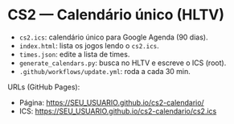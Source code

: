 # CS2 — Calendário único (HLTV)
- `cs2.ics`: calendário único para Google Agenda (90 dias).
- `index.html`: lista os jogos lendo o `cs2.ics`.
- `times.json`: edite a lista de times.
- `generate_calendars.py`: busca no HLTV e escreve o ICS (root).
- `.github/workflows/update.yml`: roda a cada 30 min.

URLs (GitHub Pages):
- Página: https://SEU_USUARIO.github.io/cs2-calendario/
- ICS:    https://SEU_USUARIO.github.io/cs2-calendario/cs2.ics
